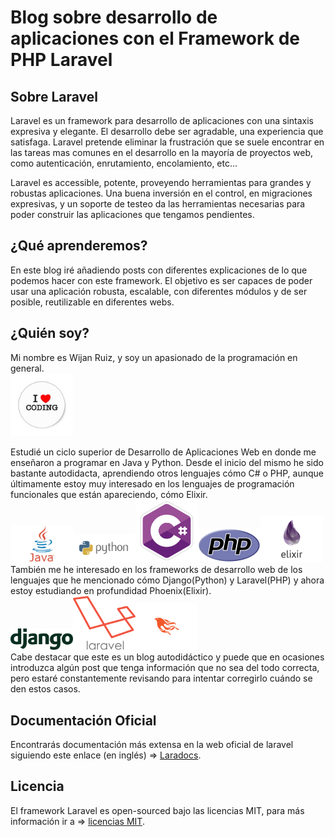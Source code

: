 # Blog sobre desarrollo de aplicaciones con el Framework de PHP Laravel

## Sobre Laravel
Laravel es un framework para desarrollo de aplicaciones con una sintaxis expresiva y elegante. El desarrollo debe ser agradable, una experiencia que satisfaga. Laravel pretende eliminar la frustración que se suele encontrar en las tareas mas comunes en el desarrollo en la mayoría de proyectos web, como autenticación, enrutamiento, encolamiento, etc...

Laravel es accessible, potente, proveyendo herramientas para grandes y robustas aplicaciones. Una buena inversión en el control, en migraciones expresivas, y un soporte de testeo da las herramientas necesarias para poder construir las aplicaciones que tengamos pendientes.


## ¿Qué aprenderemos?

En este blog iré añadiendo posts con diferentes explicaciones de lo que podemos hacer con este framework. El objetivo es ser capaces de poder usar una aplicación robusta, escalable, con diferentes módulos y de ser posible, reutilizable en diferentes webs.


## ¿Quién soy?


Mi nombre es Wijan Ruiz, y soy un apasionado de la programación en general.<br><img src="https://github.com/wijan/laravel/blob/master/public/images/lovecoding.jpg" alt="alt text" width="100" height="auto"><br>  

Estudié un ciclo superior de Desarrollo de Aplicaciones Web en donde me enseñaron a programar en Java y Python. Desde el inicio del mismo he sido bastante autodidacta, aprendiendo otros lenguajes cómo C# o PHP, aunque últimamente estoy muy interesado en los lenguajes de programación funcionales que están apareciendo, cómo Elixir.<br>
<img src="https://github.com/wijan/laravel/blob/master/public/images/java.jpg" alt="alt text" width="100" height="auto"><img src="https://github.com/wijan/laravel/blob/master/public/images/python.png" alt="alt text" width="100" height="auto"><img src="https://github.com/wijan/laravel/blob/master/public/images/c%23.png" alt="alt text" width="100" height="auto"><img src="https://github.com/wijan/laravel/blob/master/public/images/php.png" alt="alt text" width="100" height="auto"><img src="https://github.com/wijan/laravel/blob/master/public/images/elixir.png" alt="alt text" width="100" height="auto"><br>
También me he interesado en los frameworks de desarrollo web de los lenguajes que he mencionado cómo Django(Python) y Laravel(PHP) y ahora estoy estudiando en profundidad Phoenix(Elixir).<br>
<img src="https://github.com/wijan/laravel/blob/master/public/images/django.png" alt="alt text" width="100" height="auto"><img src="https://github.com/wijan/laravel/blob/master/public/images/laravel.png" alt="alt text" width="100" height="auto"><img src="https://github.com/wijan/laravel/blob/master/public/images/phoenix.png" alt="alt text" width="100" height="auto"><br>
Cabe destacar que este es un blog autodidáctico y puede que en ocasiones introduzca algún post que tenga información que no sea del todo correcta, pero estaré constantemente revisando para intentar corregirlo cuándo se den estos casos.

## Documentación Oficial

Encontrarás documentación más extensa en la web oficial de laravel siguiendo este enlace (en inglés) => [Laradocs](http://laravel.com/docs).


## Licencia

El framework Laravel es open-sourced bajo las licencias MIT, para más información ir a => [licencias MIT](http://opensource.org/licenses/MIT).
